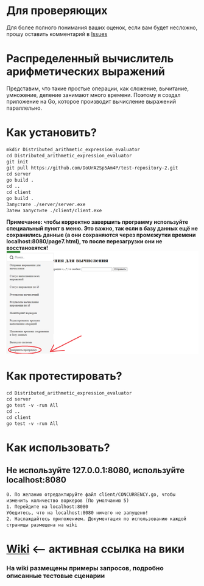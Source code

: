 # Для проверяющих
Для более полного понимания ваших оценок, если вам будет несложно, прошу оставить комментарий в [Issues](https://github.com/DoUrA2Sp5Am4P/test-repository-2/issues)
# Распределенный вычислитель арифметических выражений
Представим, что такие простые операции, как сложение, вычитание, умножение, деление занимают много времени.
Поэтому я создал приложение на Go, которое производит вычисление выражений параллельно.
# Как установить?
```
mkdir Distributed_arithmetic_expression_evaluator
cd Distributed_arithmetic_expression_evaluator
git init
git pull https://github.com/DoUrA2Sp5Am4P/test-repository-2.git
cd server
go build .
cd ..
cd client
go build .
Запустите ./server/server.exe
Затем запустите ./client/client.exe
```
**Примечание: чтобы корректно завершить программу используйте специальный пункт в меню. Это важно, так если в базу данных ещё не сохранились данные (а они сохраняются через промежутки времени localhost:8080/page7.html), то после перезагрузки они не восстановятся!**
![CloseProgram](https://github.com/DoUrA2Sp5Am4P/test-repository-png/blob/main/closeProgram.png?raw=true)
# Как протестировать?
```
cd Distributed_arithmetic_expression_evaluator
cd server
go test -v -run All
cd ..
cd client
go test -v -run All
```
# Как использовать?
## Не используйте 127.0.0.1:8080, используйте localhost:8080
```
0. По желанию отредактируйте файл client/CONCURRENCY.go, чтобы изменить количество воркеров (По умолчанию 5)
1. Перейдите на localhost:8080
Убедитесь, что на localhost:8080 ничего не запущено!
2. Наслаждайтесь приложением. Документация по использованию каждой страницы размещена на wiki
```

# [Wiki](https://github.com/DoUrA2Sp5Am4P/test-repository-2/wiki) <-- активная ссылка на вики
### На wiki размещены примеры запросов, **подробно описанные тестовые сценарии**
